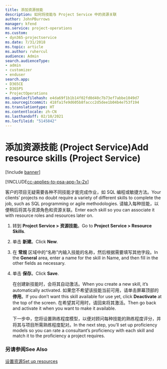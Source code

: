 ```yaml
---
title: 添加资源技能
description: 如何将技能与 Project Service 中的资源关联
author: JohnPBurrows
manager: kfend
ms.service: project-operations
ms.custom:
- dyn365-projectservice
ms.date: 7/31/2018
ms.topic: article
ms.author: ruhercul
audience: Admin
search.audienceType:
- admin
- customizer
- enduser
search.app:
- D365CE
- D365PS
- ProjectOperations
ms.openlocfilehash: e4da69f1b1b14f02fd0d40c7b73ef7abbe1049d7
ms.sourcegitcommit: 418fa1fe9d605b8faccc2d5dee1b04b4e753f194
ms.translationtype: HT
ms.contentlocale: zh-CN
ms.lasthandoff: 02/10/2021
ms.locfileid: "5145842"
---
```

# <a name="add-resource-skills-project-service"></a><span data-ttu-id="0d460-103">添加资源技能 (Project Service)</span><span class="sxs-lookup"><span data-stu-id="0d460-103">Add resource skills (Project Service)</span></span>

[!include [banner](../includes/psa-now-project-operations.md)]

[!INCLUDE[cc-applies-to-psa-app-1x-2x](../includes/cc-applies-to-psa-app-1x-2x.md)]

<span data-ttu-id="0d460-104">客户的项目无疑需要各种不同技能才能完成作业，如 SQL 编程或敏捷方法。</span><span class="sxs-lookup"><span data-stu-id="0d460-104">Your clients’ projects no doubt require a variety of different skills to complete the job, such as SQL programming or agile methodologies.</span></span> <span data-ttu-id="0d460-105">请输入每种技能，以便稍后将其与资源角色和资源关联。</span><span class="sxs-lookup"><span data-stu-id="0d460-105">Enter each skill so you can associate it with resource roles and resources later on.</span></span>  
  
1. <span data-ttu-id="0d460-106">转到 **Project Service > 资源技能**。</span><span class="sxs-lookup"><span data-stu-id="0d460-106">Go to **Project Service > Resource Skills**.</span></span>  
  
2. <span data-ttu-id="0d460-107">单击 **新建**。</span><span class="sxs-lookup"><span data-stu-id="0d460-107">Click **New**.</span></span>  
  
3. <span data-ttu-id="0d460-108">在 **常规** 区域中的“名称”内输入技能的名称，然后根据需要填写其他字段。</span><span class="sxs-lookup"><span data-stu-id="0d460-108">In the **General** area, enter a name for the skill in Name, and then fill in the other fields as necessary.</span></span>  
  
4. <span data-ttu-id="0d460-109">单击 **保存**。</span><span class="sxs-lookup"><span data-stu-id="0d460-109">Click **Save**.</span></span>  
  
   <span data-ttu-id="0d460-110">在创建新技能时，会将其自动激活。</span><span class="sxs-lookup"><span data-stu-id="0d460-110">When you create a new skill, it’s automatically activated.</span></span> <span data-ttu-id="0d460-111">如果您不希望该技能当前可用，请单击屏幕顶部的 **停用**。</span><span class="sxs-lookup"><span data-stu-id="0d460-111">If you don’t want this skill available for use yet, click **Deactivate** at the top of the screen.</span></span> <span data-ttu-id="0d460-112">在希望其可用时，请回来将其激活。</span><span class="sxs-lookup"><span data-stu-id="0d460-112">Then go back and activate it when you want to make it available.</span></span>  
  
   <span data-ttu-id="0d460-113">下一步中，您将设置熟练程度模型，以便对顾问每种技能的熟练程度评分，并将其与项目所需熟练程度配对。</span><span class="sxs-lookup"><span data-stu-id="0d460-113">In the next step, you’ll set up proficiency models so you can rate a consultant’s proficiency with each skill and match it to the proficiency a project requires.</span></span>  
  
### <a name="see-also"></a><span data-ttu-id="0d460-114">另请参阅</span><span class="sxs-lookup"><span data-stu-id="0d460-114">See Also</span></span>  
 [<span data-ttu-id="0d460-115">设置资源</span><span class="sxs-lookup"><span data-stu-id="0d460-115">Set up resources</span></span>](../psa/set-up-resources.md)
